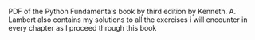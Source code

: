 PDF of the Python Fundamentals book by third edition by Kenneth. A. Lambert
also contains my solutions to all the exercises i will encounter in every
chapter as I proceed through this book
